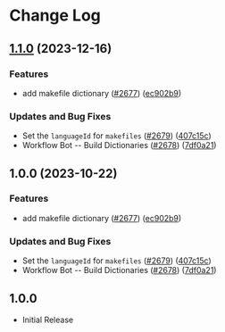 # Change Log

## [1.1.0](https://github.com/Kurt-von-Laven/cspell-dicts/compare/@cspell/dict-makefile-v1.0.0...@cspell/dict-makefile@1.1.0) (2023-12-16)


### Features

* add makefile dictionary ([#2677](https://github.com/Kurt-von-Laven/cspell-dicts/issues/2677)) ([ec902b9](https://github.com/Kurt-von-Laven/cspell-dicts/commit/ec902b96cce9c6378acfd6d795b5e300da940c6c))


### Updates and Bug Fixes

* Set the `languageId` for `makefiles` ([#2679](https://github.com/Kurt-von-Laven/cspell-dicts/issues/2679)) ([407c15c](https://github.com/Kurt-von-Laven/cspell-dicts/commit/407c15c84a4028d8ff6d66b5aa3516b776514e81))
* Workflow Bot -- Build Dictionaries ([#2678](https://github.com/Kurt-von-Laven/cspell-dicts/issues/2678)) ([7df0a21](https://github.com/Kurt-von-Laven/cspell-dicts/commit/7df0a2176796ef118ffb390e642ef1826ea67610))

## 1.0.0 (2023-10-22)


### Features

* add makefile dictionary ([#2677](https://github.com/streetsidesoftware/cspell-dicts/issues/2677)) ([ec902b9](https://github.com/streetsidesoftware/cspell-dicts/commit/ec902b96cce9c6378acfd6d795b5e300da940c6c))


### Updates and Bug Fixes

* Set the `languageId` for `makefiles` ([#2679](https://github.com/streetsidesoftware/cspell-dicts/issues/2679)) ([407c15c](https://github.com/streetsidesoftware/cspell-dicts/commit/407c15c84a4028d8ff6d66b5aa3516b776514e81))
* Workflow Bot -- Build Dictionaries ([#2678](https://github.com/streetsidesoftware/cspell-dicts/issues/2678)) ([7df0a21](https://github.com/streetsidesoftware/cspell-dicts/commit/7df0a2176796ef118ffb390e642ef1826ea67610))

## 1.0.0

- Initial Release
